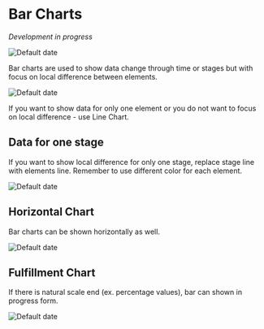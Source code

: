 # Bar Charts
*Development in progress*

![Default date](src/style/assets/barch1.jpg)

Bar charts are used to show data change through time or stages but with focus on local difference between elements.


![Default date](src/style/assets/bar-ex1.jpg)
<p>If you want to show data for only one element or you do not want to focus on local difference - use Line Chart.</p>


## Data for one stage
If you want to show local difference for only one stage, replace stage line with elements line. Remember to use different color for each element.

![Default date](src/style/assets/barch2.jpg)

## Horizontal Chart
Bar charts can be shown horizontally as well.

![Default date](src/style/assets/barch3.jpg)

## Fulfillment Chart
If there is natural scale end (ex. percentage values), bar can shown in progress form.

![Default date](src/style/assets/barch4.jpg)
